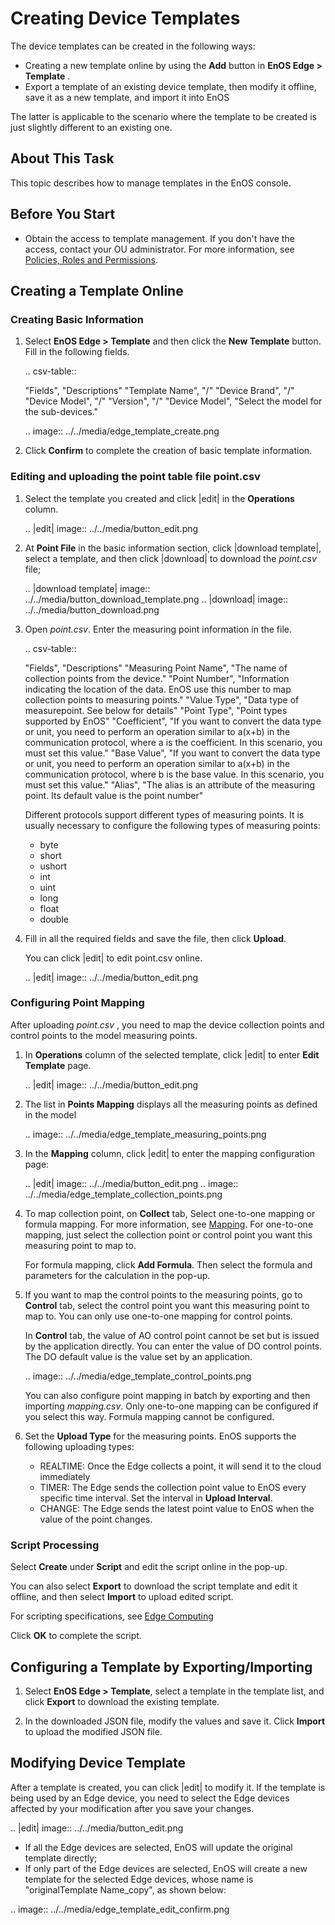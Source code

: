 # Creating Device Templates

The device templates can be created in the following ways:

- Creating a new template online by using the **Add** button in **EnOS Edge > Template** .
- Export a template of an existing device template, then modify it offline, save it as a new template, and import it into EnOS

The latter is applicable to the scenario where the template to be created is just slightly different to an existing one.

## About This Task

This topic describes how to manage templates in the EnOS console.

## Before You Start

- Obtain the access to template management. If you don't have the access, contact your OU administrator. For more information, see [Policies, Roles and Permissions](/docs/iam/en/latest/access_policy).

## Creating a Template Online

### Creating Basic Information

1. Select **EnOS Edge > Template** and then click the **New Template** button. Fill in the following fields.

   .. csv-table::

      "Fields", "Descriptions"
      "Template Name", "/"
      "Device Brand", "/"
      "Device Model", "/"
      "Version", "/"
      "Device Model", "Select the model for the sub-devices."
      
   .. image:: ../../media/edge_template_create.png

2. Click **Confirm** to complete the creation of basic template information.

### Editing and uploading the point table file point.csv

1. Select the template you created and click |edit| in the **Operations** column.

   .. |edit| image:: ../../media/button_edit.png

2. At **Point File** in the basic information section, click |download template|, select a template, and then click |download| to download the *point.csv* file;
   
   .. |download template| image:: ../../media/button_download_template.png
   .. |download| image:: ../../media/button_download.png

3. Open *point.csv*. Enter the measuring point information in the file.

   .. csv-table::

      "Fields", "Descriptions"
      "Measuring Point Name", "The name of collection points from the device."
      "Point Number", "Information indicating the location of the data. EnOS use this number to map collection points to measuring points."
      "Value Type", "Data type of measurepoint. See below for details"
      "Point Type", "Point types supported by EnOS"
      "Coefficient", "If you want to convert the data type or unit, you need to perform an operation similar to a(x+b) in the communication protocol, where a is the coefficient. In this scenario, you must set this value."
      "Base Value", "If you want to convert the data type or unit, you need to perform an operation similar to a(x+b) in the communication protocol, where b is the base value. In this scenario, you must set this value."
      "Alias", "The alias is an attribute of the measuring point. Its default value is the point number"


   Different protocols support different types of measuring points. It is usually necessary to configure the following types of measuring points:

   - byte
   - short
   - ushort
   - int
   - uint
   - long
   - float
   - double

4. Fill in all the required fields and save the file, then click **Upload**.

   You can click |edit| to edit point.csv online.

   .. |edit| image:: ../../media/button_edit.png

### Configuring Point Mapping

After uploading *point.csv* , you need to map the device collection points and control points to the model measuring points.

1. In **Operations** column of the selected template, click |edit| to enter **Edit Template** page.

   .. |edit| image:: ../../media/button_edit.png

2. The list in **Points Mapping** displays all the measuring points as defined in the model

   .. image:: ../../media/edge_template_measuring_points.png

3. In the **Mapping** column, click |edit| to enter the mapping configuration page:

   .. |edit| image:: ../../media/button_edit.png
   .. image:: ../../media/edge_template_collection_points.png

4. To map collection point, on **Collect** tab, Select one-to-one mapping or formula mapping. For more information, see [Mapping](../../learn/edge_conputing). 
   For one-to-one mapping, just select the collection point or control point you want this measuring point to map to. 

   For formula mapping, click **Add Formula**. Then select the formula and parameters for the calculation in the pop-up.

5. If you want to map the control points to the measuring points, go to **Control** tab, select the control point you want this measuring point to map to. You can only use one-to-one mapping for control points.

   In **Control** tab, the value of AO control point cannot be set but is issued by the application directly. You can enter the value of DO control points. The DO default value is the value set by an application.

   .. image:: ../../media/edge_template_control_points.png

   You can also configure point mapping in batch by exporting and then importing *mapping.csv*. Only one-to-one mapping can be configured if you select this way. Formula mapping cannot be configured.

6. Set the **Upload Type** for the measuring points. EnOS supports the following uploading types:

   - REALTIME: Once the Edge collects a point, it will send it to the cloud immediately
   - TIMER: The Edge sends the collection point value to EnOS every specific time interval. Set the interval in **Upload Interval**.
   - CHANGE: The Edge sends the latest point value to EnOS when the value of the point changes.

### Script Processing

Select **Create** under **Script** and edit the script online in the pop-up.

You can also select **Export** to download the script template and edit it offline, and then select **Import** to upload edited script.

For scripting specifications, see [Edge Computing](../../learn/edge_specification/edge_computing)

Click **OK** to complete the script.

## Configuring a Template by Exporting/Importing

1. Select **EnOS Edge > Template**, select a template in the template list, and click **Export** to download the existing template.

2. In the downloaded JSON file, modify the values and save it. Click **Import** to upload the modified JSON file.

## Modifying Device Template

After a template is created, you can click |edit| to modify it. If the template is being used by an Edge device, you need to select the Edge devices affected by your modification after you save your changes.

.. |edit| image:: ../../media/button_edit.png

- If all the Edge devices are selected, EnOS will update the original template directly;
- If only part of the Edge devices are selected, EnOS will create a new template for the selected Edge devices, whose name is "originalTemplate Name_copy", as shown below:

.. image:: ../../media/edge_template_edit_confirm.png



<!--end-->
